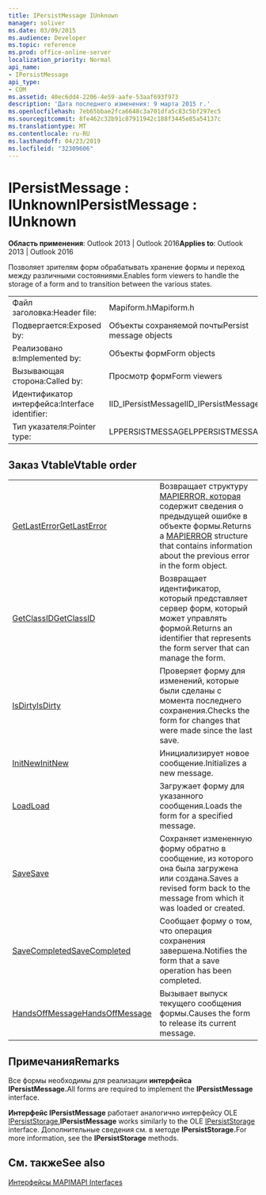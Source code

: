 ```yaml
---
title: IPersistMessage IUnknown
manager: soliver
ms.date: 03/09/2015
ms.audience: Developer
ms.topic: reference
ms.prod: office-online-server
localization_priority: Normal
api_name:
- IPersistMessage
api_type:
- COM
ms.assetid: 40ec6dd4-2206-4e59-aafe-53aaf693f973
description: 'Дата последнего изменения: 9 марта 2015 г.'
ms.openlocfilehash: 7eb65bbae2fca6648c3a701dfa5c83c5bf297ec5
ms.sourcegitcommit: 8fe462c32b91c87911942c188f3445e85a54137c
ms.translationtype: MT
ms.contentlocale: ru-RU
ms.lasthandoff: 04/23/2019
ms.locfileid: "32309606"
---
```

# <a name="ipersistmessage--iunknown"></a><span data-ttu-id="2b338-103">IPersistMessage : IUnknown</span><span class="sxs-lookup"><span data-stu-id="2b338-103">IPersistMessage : IUnknown</span></span>

  
  
<span data-ttu-id="2b338-104">**Область применения**: Outlook 2013 | Outlook 2016</span><span class="sxs-lookup"><span data-stu-id="2b338-104">**Applies to**: Outlook 2013 | Outlook 2016</span></span> 
  
<span data-ttu-id="2b338-105">Позволяет зрителям форм обрабатывать хранение формы и переход между различными состояниями.</span><span class="sxs-lookup"><span data-stu-id="2b338-105">Enables form viewers to handle the storage of a form and to transition between the various states.</span></span>
  
|||
|:-----|:-----|
|<span data-ttu-id="2b338-106">Файл заголовка:</span><span class="sxs-lookup"><span data-stu-id="2b338-106">Header file:</span></span>  <br/> |<span data-ttu-id="2b338-107">Mapiform.h</span><span class="sxs-lookup"><span data-stu-id="2b338-107">Mapiform.h</span></span>  <br/> |
|<span data-ttu-id="2b338-108">Подвергается:</span><span class="sxs-lookup"><span data-stu-id="2b338-108">Exposed by:</span></span>  <br/> |<span data-ttu-id="2b338-109">Объекты сохраняемой почты</span><span class="sxs-lookup"><span data-stu-id="2b338-109">Persist message objects</span></span>  <br/> |
|<span data-ttu-id="2b338-110">Реализовано в:</span><span class="sxs-lookup"><span data-stu-id="2b338-110">Implemented by:</span></span>  <br/> |<span data-ttu-id="2b338-111">Объекты форм</span><span class="sxs-lookup"><span data-stu-id="2b338-111">Form objects</span></span>  <br/> |
|<span data-ttu-id="2b338-112">Вызывающая сторона:</span><span class="sxs-lookup"><span data-stu-id="2b338-112">Called by:</span></span>  <br/> |<span data-ttu-id="2b338-113">Просмотр форм</span><span class="sxs-lookup"><span data-stu-id="2b338-113">Form viewers</span></span>  <br/> |
|<span data-ttu-id="2b338-114">Идентификатор интерфейса:</span><span class="sxs-lookup"><span data-stu-id="2b338-114">Interface identifier:</span></span>  <br/> |<span data-ttu-id="2b338-115">IID_IPersistMessage</span><span class="sxs-lookup"><span data-stu-id="2b338-115">IID_IPersistMessage</span></span>  <br/> |
|<span data-ttu-id="2b338-116">Тип указателя:</span><span class="sxs-lookup"><span data-stu-id="2b338-116">Pointer type:</span></span>  <br/> |<span data-ttu-id="2b338-117">LPPERSISTMESSAGE</span><span class="sxs-lookup"><span data-stu-id="2b338-117">LPPERSISTMESSAGE</span></span>  <br/> |
   
## <a name="vtable-order"></a><span data-ttu-id="2b338-118">Заказ Vtable</span><span class="sxs-lookup"><span data-stu-id="2b338-118">Vtable order</span></span>

|||
|:-----|:-----|
|[<span data-ttu-id="2b338-119">GetLastError</span><span class="sxs-lookup"><span data-stu-id="2b338-119">GetLastError</span></span>](ipersistmessage-getlasterror.md) <br/> |<span data-ttu-id="2b338-120">Возвращает структуру [MAPIERROR, которая](mapierror.md) содержит сведения о предыдущей ошибке в объекте формы.</span><span class="sxs-lookup"><span data-stu-id="2b338-120">Returns a [MAPIERROR](mapierror.md) structure that contains information about the previous error in the form object.</span></span>  <br/> |
|[<span data-ttu-id="2b338-121">GetClassID</span><span class="sxs-lookup"><span data-stu-id="2b338-121">GetClassID</span></span>](ipersistmessage-getclassid.md) <br/> |<span data-ttu-id="2b338-122">Возвращает идентификатор, который представляет сервер форм, который может управлять формой.</span><span class="sxs-lookup"><span data-stu-id="2b338-122">Returns an identifier that represents the form server that can manage the form.</span></span>  <br/> |
|[<span data-ttu-id="2b338-123">IsDirty</span><span class="sxs-lookup"><span data-stu-id="2b338-123">IsDirty</span></span>](ipersistmessage-isdirty.md) <br/> |<span data-ttu-id="2b338-124">Проверяет форму для изменений, которые были сделаны с момента последнего сохранения.</span><span class="sxs-lookup"><span data-stu-id="2b338-124">Checks the form for changes that were made since the last save.</span></span>  <br/> |
|[<span data-ttu-id="2b338-125">InitNew</span><span class="sxs-lookup"><span data-stu-id="2b338-125">InitNew</span></span>](ipersistmessage-initnew.md) <br/> |<span data-ttu-id="2b338-126">Инициализирует новое сообщение.</span><span class="sxs-lookup"><span data-stu-id="2b338-126">Initializes a new message.</span></span>  <br/> |
|[<span data-ttu-id="2b338-127">Load</span><span class="sxs-lookup"><span data-stu-id="2b338-127">Load</span></span>](ipersistmessage-load.md) <br/> |<span data-ttu-id="2b338-128">Загружает форму для указанного сообщения.</span><span class="sxs-lookup"><span data-stu-id="2b338-128">Loads the form for a specified message.</span></span>  <br/> |
|[<span data-ttu-id="2b338-129">Save</span><span class="sxs-lookup"><span data-stu-id="2b338-129">Save</span></span>](ipersistmessage-save.md) <br/> |<span data-ttu-id="2b338-130">Сохраняет измененную форму обратно в сообщение, из которого она была загружена или создана.</span><span class="sxs-lookup"><span data-stu-id="2b338-130">Saves a revised form back to the message from which it was loaded or created.</span></span>  <br/> |
|[<span data-ttu-id="2b338-131">SaveCompleted</span><span class="sxs-lookup"><span data-stu-id="2b338-131">SaveCompleted</span></span>](ipersistmessage-savecompleted.md) <br/> |<span data-ttu-id="2b338-132">Сообщает форму о том, что операция сохранения завершена.</span><span class="sxs-lookup"><span data-stu-id="2b338-132">Notifies the form that a save operation has been completed.</span></span>  <br/> |
|[<span data-ttu-id="2b338-133">HandsOffMessage</span><span class="sxs-lookup"><span data-stu-id="2b338-133">HandsOffMessage</span></span>](ipersistmessage-handsoffmessage.md) <br/> |<span data-ttu-id="2b338-134">Вызывает выпуск текущего сообщения формы.</span><span class="sxs-lookup"><span data-stu-id="2b338-134">Causes the form to release its current message.</span></span>  <br/> |
   
## <a name="remarks"></a><span data-ttu-id="2b338-135">Примечания</span><span class="sxs-lookup"><span data-stu-id="2b338-135">Remarks</span></span>

<span data-ttu-id="2b338-136">Все формы необходимы для реализации **интерфейса IPersistMessage.**</span><span class="sxs-lookup"><span data-stu-id="2b338-136">All forms are required to implement the **IPersistMessage** interface.</span></span> 
  
 <span data-ttu-id="2b338-137">**Интерфейс IPersistMessage** работает аналогично интерфейсу OLE [IPersistStorage.](https://msdn.microsoft.com/library/1c1a20fc-c101-4cbc-a7a6-30613aa387d7%28Office.15%29.aspx)</span><span class="sxs-lookup"><span data-stu-id="2b338-137">**IPersistMessage** works similarly to the OLE [IPersistStorage](https://msdn.microsoft.com/library/1c1a20fc-c101-4cbc-a7a6-30613aa387d7%28Office.15%29.aspx) interface.</span></span> <span data-ttu-id="2b338-138">Дополнительные сведения см. в методе **IPersistStorage.**</span><span class="sxs-lookup"><span data-stu-id="2b338-138">For more information, see the **IPersistStorage** methods.</span></span> 
  
## <a name="see-also"></a><span data-ttu-id="2b338-139">См. также</span><span class="sxs-lookup"><span data-stu-id="2b338-139">See also</span></span>



[<span data-ttu-id="2b338-140">Интерфейсы MAPI</span><span class="sxs-lookup"><span data-stu-id="2b338-140">MAPI Interfaces</span></span>](mapi-interfaces.md)

